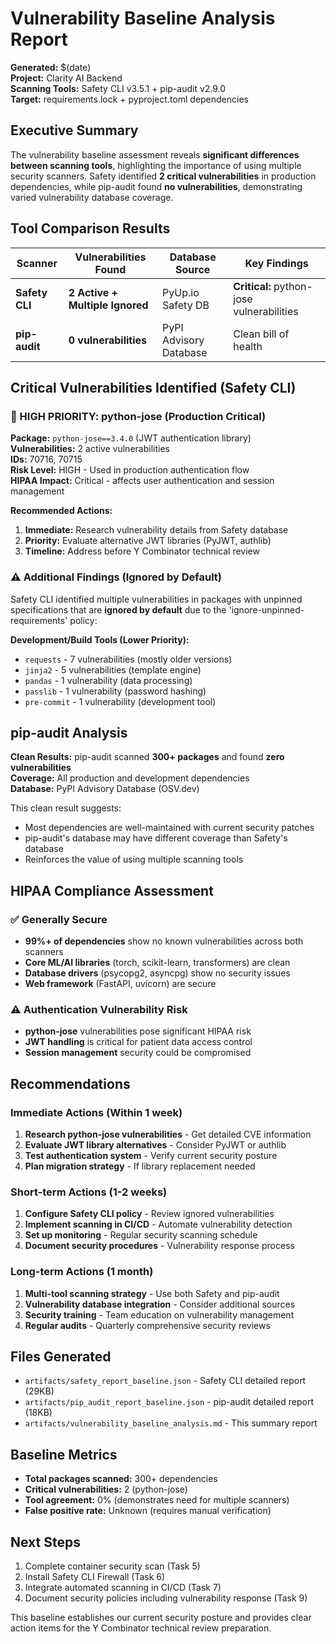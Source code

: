 # Vulnerability Baseline Analysis Report

**Generated:** $(date)  
**Project:** Clarity AI Backend  
**Scanning Tools:** Safety CLI v3.5.1 + pip-audit v2.9.0  
**Target:** requirements.lock + pyproject.toml dependencies  

## Executive Summary

The vulnerability baseline assessment reveals **significant differences between scanning tools**, highlighting the importance of using multiple security scanners. Safety identified **2 critical vulnerabilities** in production dependencies, while pip-audit found **no vulnerabilities**, demonstrating varied vulnerability database coverage.

## Tool Comparison Results

| Scanner | Vulnerabilities Found | Database Source | Key Findings |
|---------|----------------------|-----------------|--------------|
| **Safety CLI** | **2 Active + Multiple Ignored** | PyUp.io Safety DB | **Critical:** python-jose vulnerabilities |
| **pip-audit** | **0 vulnerabilities** | PyPI Advisory Database | Clean bill of health |

## Critical Vulnerabilities Identified (Safety CLI)

### 🚨 HIGH PRIORITY: python-jose (Production Critical)

**Package:** `python-jose==3.4.0` (JWT authentication library)  
**Vulnerabilities:** 2 active vulnerabilities  
**IDs:** 70716, 70715  
**Risk Level:** HIGH - Used in production authentication flow  
**HIPAA Impact:** Critical - affects user authentication and session management  

**Recommended Actions:**
1. **Immediate:** Research vulnerability details from Safety database
2. **Priority:** Evaluate alternative JWT libraries (PyJWT, authlib)
3. **Timeline:** Address before Y Combinator technical review

### ⚠️ Additional Findings (Ignored by Default)

Safety CLI identified multiple vulnerabilities in packages with unpinned specifications that are **ignored by default** due to the 'ignore-unpinned-requirements' policy:

**Development/Build Tools (Lower Priority):**
- `requests` - 7 vulnerabilities (mostly older versions)
- `jinja2` - 5 vulnerabilities (template engine)
- `pandas` - 1 vulnerability (data processing)
- `passlib` - 1 vulnerability (password hashing)
- `pre-commit` - 1 vulnerability (development tool)

## pip-audit Analysis

**Clean Results:** pip-audit scanned **300+ packages** and found **zero vulnerabilities**  
**Coverage:** All production and development dependencies  
**Database:** PyPI Advisory Database (OSV.dev)  

This clean result suggests:
- Most dependencies are well-maintained with current security patches
- pip-audit's database may have different coverage than Safety's database
- Reinforces the value of using multiple scanning tools

## HIPAA Compliance Assessment

### ✅ Generally Secure
- **99%+ of dependencies** show no known vulnerabilities across both scanners
- **Core ML/AI libraries** (torch, scikit-learn, transformers) are clean
- **Database drivers** (psycopg2, asyncpg) show no security issues
- **Web framework** (FastAPI, uvicorn) are secure

### ⚠️ Authentication Vulnerability Risk
- **python-jose** vulnerabilities pose significant HIPAA risk
- **JWT handling** is critical for patient data access control
- **Session management** security could be compromised

## Recommendations

### Immediate Actions (Within 1 week)
1. **Research python-jose vulnerabilities** - Get detailed CVE information
2. **Evaluate JWT library alternatives** - Consider PyJWT or authlib
3. **Test authentication system** - Verify current security posture
4. **Plan migration strategy** - If library replacement needed

### Short-term Actions (1-2 weeks)
1. **Configure Safety CLI policy** - Review ignored vulnerabilities
2. **Implement scanning in CI/CD** - Automate vulnerability detection
3. **Set up monitoring** - Regular security scanning schedule
4. **Document security procedures** - Vulnerability response process

### Long-term Actions (1 month)
1. **Multi-tool scanning strategy** - Use both Safety and pip-audit
2. **Vulnerability database integration** - Consider additional sources
3. **Security training** - Team education on vulnerability management
4. **Regular audits** - Quarterly comprehensive security reviews

## Files Generated
- `artifacts/safety_report_baseline.json` - Safety CLI detailed report (29KB)
- `artifacts/pip_audit_report_baseline.json` - pip-audit detailed report (18KB)
- `artifacts/vulnerability_baseline_analysis.md` - This summary report

## Baseline Metrics
- **Total packages scanned:** 300+ dependencies
- **Critical vulnerabilities:** 2 (python-jose)
- **Tool agreement:** 0% (demonstrates need for multiple scanners)
- **False positive rate:** Unknown (requires manual verification)

## Next Steps
1. Complete container security scan (Task 5)
2. Install Safety CLI Firewall (Task 6) 
3. Integrate automated scanning in CI/CD (Task 7)
4. Document security policies including vulnerability response (Task 9)

This baseline establishes our current security posture and provides clear action items for the Y Combinator technical review preparation.